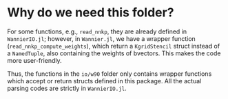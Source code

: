 # Why do we need this folder?

For some functions, e.g., `read_nnkp`, they are already defined in `WannierIO.jl`;
however, in `Wannier.jl`, we have a wrapper function (`read_nnkp_compute_weights`),
which return a `KgridStencil` struct instead of a `NamedTuple`, also containing the
weights of bvectors. This makes the code more user-friendly.

Thus, the functions in the `io/w90` folder only contains wrapper functions
which accept or return structs defined in this package.
All the actual parsing codes are strictly in `WannierIO.jl`.
